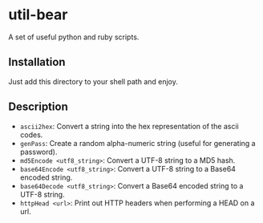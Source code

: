 # util-bear

A set of useful python and ruby scripts.

## Installation

Just add this directory to your shell path and enjoy.

## Description

* `ascii2hex`: Convert a string into the hex representation of the ascii codes.
* `genPass`: Create a random alpha-numeric string (useful for generating a password).
* `md5Encode <utf8_string>`: Convert a UTF-8 string to a MD5 hash.
* `base64Encode <utf8_string>`: Convert a UTF-8 string to a Base64 encoded string.
* `base64Decode <utf8_string>`: Convert a Base64 encoded string to a UTF-8 string.
* `httpHead <url>`: Print out HTTP headers when performing a HEAD on a url.
